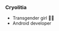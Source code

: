 ### Cryolitia

- Transgender girl 🏳️‍⚧️
- Android developer

[](https://stats.deeptrain.net/user/Cryolitia)
